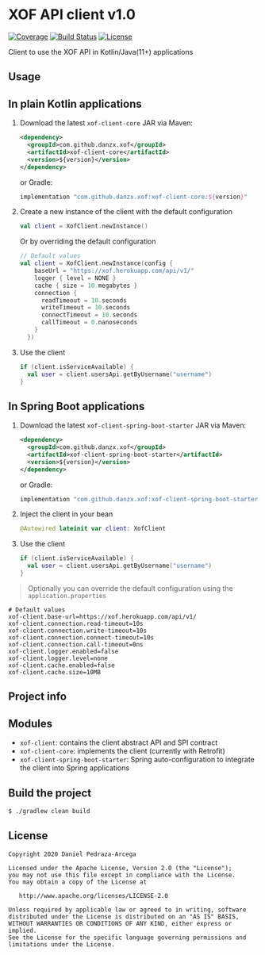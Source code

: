 # XOF API client v1.0

[![Coverage](https://codecov.io/gh/dan-zx/xof-api-client/branch/master/graph/badge.svg)](https://codecov.io/gh/dan-zx/xof-api-client)
[![Build Status](https://api.travis-ci.com/dan-zx/xof-api-client.svg?branch=master)](https://travis-ci.com/dan-zx/xof-api-client)
[![License](https://img.shields.io/badge/licence-Apache_Licence_2.0-blue.svg)](https://www.apache.org/licenses/LICENSE-2.0.html)

Client to use the XOF API in Kotlin/Java(11+) applications

Usage
-----

## In plain Kotlin applications

1. Download the latest `xof-client-core` JAR via Maven:

    ```xml
    <dependency>
      <groupId>com.github.danzx.xof</groupId>
      <artifactId>xof-client-core</artifactId>
      <version>${version}</version>
    </dependency>
    ```

    or Gradle:

    ```groovy
    implementation "com.github.danzx.xof:xof-client-core:${version}"
    ```

2. Create a new instance of the client with the default configuration

    ```kotlin
    val client = XofClient.newInstance()
    ```

    Or by overriding the default configuration

    ```kotlin
    // Default values
    val client = XofClient.newInstance(config {
        baseUrl = "https://xof.herokuapp.com/api/v1/"
        logger { level = NONE }
        cache { size = 10.megabytes }
        connection {
          readTimeout = 10.seconds
          writeTimeout = 10.seconds
          connectTimeout = 10.seconds
          callTimeout = 0.nanoseconds
        }
      })
    ```

3. Use the client

    ```kotlin
    if (client.isServiceAvailable) {
      val user = client.usersApi.getByUsername("username")
    }
    ```

## In Spring Boot applications

1. Download the latest `xof-client-spring-boot-starter` JAR via Maven:

    ```xml
    <dependency>
      <groupId>com.github.danzx.xof</groupId>
      <artifactId>xof-client-spring-boot-starter</artifactId>
      <version>${version}</version>
    </dependency>
    ```

    or Gradle:

    ```groovy
    implementation "com.github.danzx.xof:xof-client-spring-boot-starter:${version}"
    ```

2. Inject the client in your bean

    ```kotlin
    @Autowired lateinit var client: XofClient
    ```

3. Use the client

    ```kotlin
    if (client.isServiceAvailable) {
      val user = client.usersApi.getByUsername("username")
    }
    ```

  > Optionally you can override the default configuration using the `application.properties`

  ```properties
  # Default values
  xof-client.base-url=https://xof.herokuapp.com/api/v1/
  xof-client.connection.read-timeout=10s
  xof-client.connection.write-timeout=10s
  xof-client.connection.connect-timeout=10s
  xof-client.connection.call-timeout=0ns
  xof-client.logger.enabled=false
  xof-client.logger.level=none
  xof-client.cache.enabled=false
  xof-client.cache.size=10MB
  ```

Project info
------------

## Modules

* `xof-client`: contains the client abstract API and SPI contract
* `xof-client-core`: implements the client (currently with Retrofit)
* `xof-client-spring-boot-starter`: Spring auto-configuration to integrate the client into Spring applications

## Build the project

```sh
$ ./gradlew clean build
```

License
-------

    Copyright 2020 Daniel Pedraza-Arcega

    Licensed under the Apache License, Version 2.0 (the "License");
    you may not use this file except in compliance with the License.
    You may obtain a copy of the License at

       http://www.apache.org/licenses/LICENSE-2.0

    Unless required by applicable law or agreed to in writing, software
    distributed under the License is distributed on an "AS IS" BASIS,
    WITHOUT WARRANTIES OR CONDITIONS OF ANY KIND, either express or implied.
    See the License for the specific language governing permissions and
    limitations under the License.

